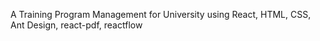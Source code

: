 A Training Program Management for University using React, HTML, CSS, Ant Design, react-pdf, reactflow
